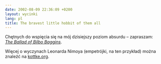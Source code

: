 ```yaml
---
date: 2002-08-09 22:36:09 +0200
layout: wycinki
lang: pl
title: The bravest little hobbit of them all
---
```


Chętnych do wspięcia się na mój dzisiejszy poziom absurdu – zapraszam: <cite>[The Ballad of Bilbo Baggins](http://www.straightnochaser.org/Ballad%20of%20Bilbo%20Baggins.mov 'link prosto do ekranizacji')</cite>.

Więcej o wyczynach Leonarda Nimoya (empetrójki, na ten przykład) można znaleźć na [kottke.org](http://kottke.org/02/08/020808ladies_and_g.html 'Ladies and gentlemen, the musical stylings of Leonard Nimoy').
